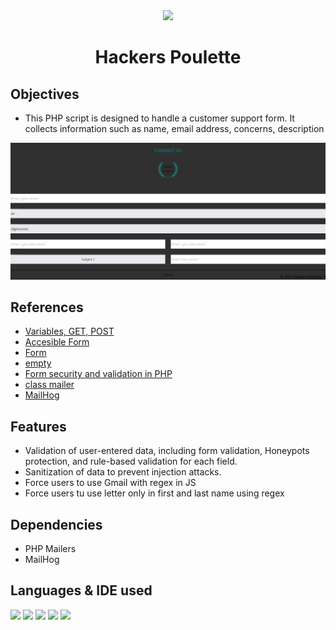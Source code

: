 <div align="center">
<img src="https://previews.123rf.com/images/julos/julos1607/julos160756262/60436713-fun-chicken.jpg" width="200">

# Hackers Poulette

</div>

## Objectives

- This PHP script is designed to handle a customer support form. It collects information such as name, email address, concerns, description

![Form contact](https://github.com/Valentin-Lefort/hackers-poulette/blob/main/assets/src/img/Screen-design.png "Form Contact")

## References

- [Variables, GET, POST](https://www.php.net/manual/fr/language.variables.external.php)
- [Accesible Form](https://formspree.io/blog/accessible-forms/)
- [Form](https://www.php.net/manual/fr/tutorial.forms.php)
- [empty](https://www.php.net/manual/en/function.empty.php)
- [Form security and validation in PHP](https://www.pierre-giraud.com/php-mysql-apprendre-coder-cours/securiser-valider-formulaire/)
- [class mailer](https://github.com/PHPMailer/PHPMailer)
- [MailHog](https://github.com/mailhog/MailHog)

## Features

- Validation of user-entered data, including form validation, Honeypots protection, and rule-based validation for each field.
- Sanitization of data to prevent injection attacks.
- Force users to use Gmail with regex in JS
- Force users tu use letter only in first and last name using regex

## Dependencies

- PHP Mailers
- MailHog

## Languages & IDE used

<img src="https://user-images.githubusercontent.com/25181517/117447155-6a868a00-af3d-11eb-9cfe-245df15c9f3f.png" width="30"> <img src="https://user-images.githubusercontent.com/25181517/183570228-6a040b9f-3ddf-47a2-a201-743121dac664.png" width="30"> <img src="https://user-images.githubusercontent.com/25181517/192158954-f88b5814-d510-4564-b285-dff7d6400dad.png" width="30"> <img src="https://user-images.githubusercontent.com/25181517/202896760-337261ed-ee92-4979-84c4-d4b829c7355d.png" width=30> <img src="https://user-images.githubusercontent.com/25181517/192108891-d86b6220-e232-423a-bf5f-90903e6887c3.png" width=30>
